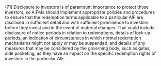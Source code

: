 (71) Disclosure to investors is of paramount importance to protect those investors, so AIFMs should implement appropriate policies and procedures to ensure that the redemption terms applicable to a particular AIF are disclosed in sufficient detail and with sufficient prominence to investors before they invest and in the event of material changes. That could include disclosure of notice periods in relation to redemptions, details of lock-up periods, an indication of circumstances in which normal redemption mechanisms might not apply or may be suspended, and details of any measures that may be considered by the governing body, such as gates, side pocketing, as they have an impact on the specific redemption rights of investors in the particular AIF.